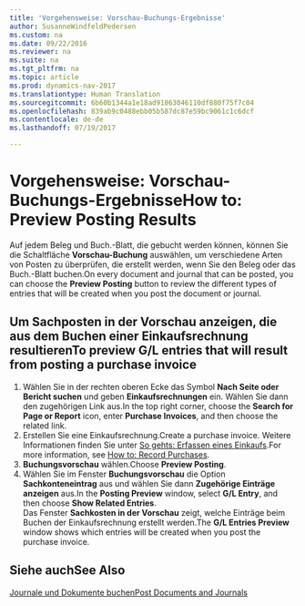 ```yaml
---
title: 'Vorgehensweise: Vorschau-Buchungs-Ergebnisse'
author: SusanneWindfeldPedersen
ms.custom: na
ms.date: 09/22/2016
ms.reviewer: na
ms.suite: na
ms.tgt_pltfrm: na
ms.topic: article
ms.prod: dynamics-nav-2017
ms.translationtype: Human Translation
ms.sourcegitcommit: 6b60b1344a1e18ad91863046110df880f75f7c04
ms.openlocfilehash: 839ab9c0488ebb05b587dc87e59bc9061c1c6dcf
ms.contentlocale: de-de
ms.lasthandoff: 07/19/2017

---
```

    
# <a name="how-to-preview-posting-results"></a><span data-ttu-id="e88d2-102">Vorgehensweise: Vorschau-Buchungs-Ergebnisse</span><span class="sxs-lookup"><span data-stu-id="e88d2-102">How to: Preview Posting Results</span></span>
<span data-ttu-id="e88d2-103">Auf jedem Beleg und Buch.-Blatt, die gebucht werden können, können Sie die Schaltfläche **Vorschau-Buchung** auswählen, um verschiedene Arten von Posten zu überprüfen, die erstellt werden, wenn Sie den Beleg oder das Buch.-Blatt buchen.</span><span class="sxs-lookup"><span data-stu-id="e88d2-103">On every document and journal that can be posted, you can choose the **Preview Posting** button to review the different types of entries that will be created when you post the document or journal.</span></span>

## <a name="to-preview-gl-entries-that-will-result-from-posting-a-purchase-invoice"></a><span data-ttu-id="e88d2-104">Um Sachposten in der Vorschau anzeigen, die aus dem Buchen einer Einkaufsrechnung resultieren</span><span class="sxs-lookup"><span data-stu-id="e88d2-104">To preview G/L entries that will result from posting a purchase invoice</span></span>
1. <span data-ttu-id="e88d2-105">Wählen Sie in der rechten oberen Ecke das Symbol **Nach Seite oder Bericht suchen** und geben **Einkaufsrechnungen** ein. Wählen Sie dann den zugehörigen Link aus.</span><span class="sxs-lookup"><span data-stu-id="e88d2-105">In the top right corner, choose the **Search for Page or Report** icon, enter **Purchase Invoices**, and then choose the related link.</span></span>
2. <span data-ttu-id="e88d2-106">Erstellen Sie eine Einkaufsrechnung.</span><span class="sxs-lookup"><span data-stu-id="e88d2-106">Create a purchase invoice.</span></span> <span data-ttu-id="e88d2-107">Weitere Informationen finden Sie unter [So gehts: Erfassen eines Einkaufs](purchasing-how-record-purchases.md).</span><span class="sxs-lookup"><span data-stu-id="e88d2-107">For more information, see [How to: Record Purchases](purchasing-how-record-purchases.md).</span></span>
3. <span data-ttu-id="e88d2-108">**Buchungsvorschau** wählen.</span><span class="sxs-lookup"><span data-stu-id="e88d2-108">Choose **Preview Posting**.</span></span>
4. <span data-ttu-id="e88d2-109">Wählen Sie im Fenster **Buchungsvorschau** die Option **Sachkonteneintrag** aus und wählen Sie dann **Zugehörige Einträge anzeigen** aus.</span><span class="sxs-lookup"><span data-stu-id="e88d2-109">In the **Posting Preview** window, select **G/L Entry**, and then choose **Show Related Entries**.</span></span>  
<span data-ttu-id="e88d2-110">Das Fenster **Sachkosten in der Vorschau** zeigt, welche Einträge beim Buchen der Einkaufsrechnung erstellt werden.</span><span class="sxs-lookup"><span data-stu-id="e88d2-110">The **G/L Entries Preview** window shows which entries will be created when you post the purchase invoice.</span></span>

## <a name="see-also"></a><span data-ttu-id="e88d2-111">Siehe auch</span><span class="sxs-lookup"><span data-stu-id="e88d2-111">See Also</span></span>
[<span data-ttu-id="e88d2-112">Journale und Dokumente buchen</span><span class="sxs-lookup"><span data-stu-id="e88d2-112">Post Documents and Journals</span></span>](ui-post-documents-journals.md)


